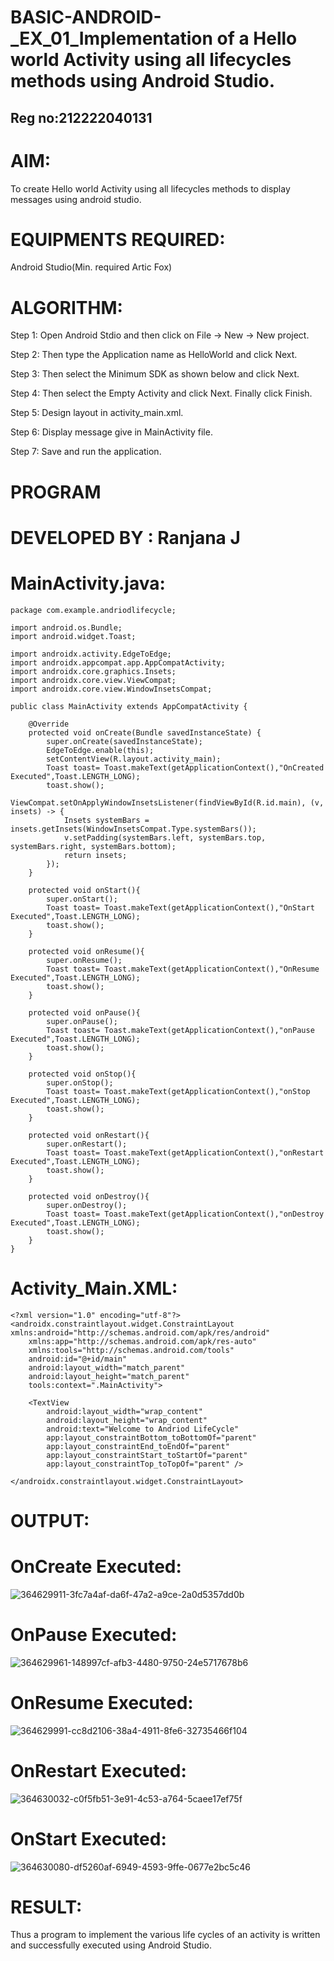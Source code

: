 # BASIC-ANDROID-_EX_01_Implementation of a Hello world Activity using all lifecycles methods using Android Studio.

## Reg no:212222040131
# AIM:

To create Hello world Activity using all lifecycles methods to display messages using android studio.

# EQUIPMENTS REQUIRED:

Android Studio(Min. required Artic Fox)

# ALGORITHM:

Step 1: Open Android Stdio and then click on File -> New -> New project.

Step 2: Then type the Application name as HelloWorld and click Next.

Step 3: Then select the Minimum SDK as shown below and click Next.

Step 4: Then select the Empty Activity and click Next. Finally click Finish.

Step 5: Design layout in activity_main.xml.

Step 6: Display message give in MainActivity file.

Step 7: Save and run the application.

# PROGRAM
# DEVELOPED BY : Ranjana J
# MainActivity.java:

```
package com.example.andriodlifecycle;

import android.os.Bundle;
import android.widget.Toast;

import androidx.activity.EdgeToEdge;
import androidx.appcompat.app.AppCompatActivity;
import androidx.core.graphics.Insets;
import androidx.core.view.ViewCompat;
import androidx.core.view.WindowInsetsCompat;

public class MainActivity extends AppCompatActivity {

    @Override
    protected void onCreate(Bundle savedInstanceState) {
        super.onCreate(savedInstanceState);
        EdgeToEdge.enable(this);
        setContentView(R.layout.activity_main);
        Toast toast= Toast.makeText(getApplicationContext(),"OnCreated Executed",Toast.LENGTH_LONG);
        toast.show();
        ViewCompat.setOnApplyWindowInsetsListener(findViewById(R.id.main), (v, insets) -> {
            Insets systemBars = insets.getInsets(WindowInsetsCompat.Type.systemBars());
            v.setPadding(systemBars.left, systemBars.top, systemBars.right, systemBars.bottom);
            return insets;
        });
    }

    protected void onStart(){
        super.onStart();
        Toast toast= Toast.makeText(getApplicationContext(),"OnStart Executed",Toast.LENGTH_LONG);
        toast.show();
    }

    protected void onResume(){
        super.onResume();
        Toast toast= Toast.makeText(getApplicationContext(),"OnResume Executed",Toast.LENGTH_LONG);
        toast.show();
    }

    protected void onPause(){
        super.onPause();
        Toast toast= Toast.makeText(getApplicationContext(),"onPause Executed",Toast.LENGTH_LONG);
        toast.show();
    }

    protected void onStop(){
        super.onStop();
        Toast toast= Toast.makeText(getApplicationContext(),"onStop Executed",Toast.LENGTH_LONG);
        toast.show();
    }

    protected void onRestart(){
        super.onRestart();
        Toast toast= Toast.makeText(getApplicationContext(),"onRestart Executed",Toast.LENGTH_LONG);
        toast.show();
    }

    protected void onDestroy(){
        super.onDestroy();
        Toast toast= Toast.makeText(getApplicationContext(),"onDestroy Executed",Toast.LENGTH_LONG);
        toast.show();
    }
}
```
# Activity_Main.XML:
```
<?xml version="1.0" encoding="utf-8"?>
<androidx.constraintlayout.widget.ConstraintLayout xmlns:android="http://schemas.android.com/apk/res/android"
    xmlns:app="http://schemas.android.com/apk/res-auto"
    xmlns:tools="http://schemas.android.com/tools"
    android:id="@+id/main"
    android:layout_width="match_parent"
    android:layout_height="match_parent"
    tools:context=".MainActivity">

    <TextView
        android:layout_width="wrap_content"
        android:layout_height="wrap_content"
        android:text="Welcome to Andriod LifeCycle"
        app:layout_constraintBottom_toBottomOf="parent"
        app:layout_constraintEnd_toEndOf="parent"
        app:layout_constraintStart_toStartOf="parent"
        app:layout_constraintTop_toTopOf="parent" />

</androidx.constraintlayout.widget.ConstraintLayout>

```
# OUTPUT:
# OnCreate Executed: 
![364629911-3fc7a4af-da6f-47a2-a9ce-2a0d5357dd0b](https://github.com/user-attachments/assets/c015ca13-53c4-48e3-b2f4-fe7c14e728e7)

# OnPause Executed:
![364629961-148997cf-afb3-4480-9750-24e5717678b6](https://github.com/user-attachments/assets/ada5b484-0fc7-4f33-9e41-bd37551e8c66)

# OnResume Executed:
![364629991-cc8d2106-38a4-4911-8fe6-32735466f104](https://github.com/user-attachments/assets/2388c9d4-bafe-4bc0-b02c-1e87efe4c3be)

# OnRestart Executed:

![364630032-c0f5fb51-3e91-4c53-a764-5caee17ef75f](https://github.com/user-attachments/assets/f7acc9c6-9d8a-46cc-899f-d72c44825f12)

# OnStart Executed:

![364630080-df5260af-6949-4593-9ffe-0677e2bc5c46](https://github.com/user-attachments/assets/452f29bb-8bb3-4d65-9719-8c1fb449833a)

# RESULT:

Thus a program to implement the various life cycles of an activity is written and successfully executed using Android Studio.
